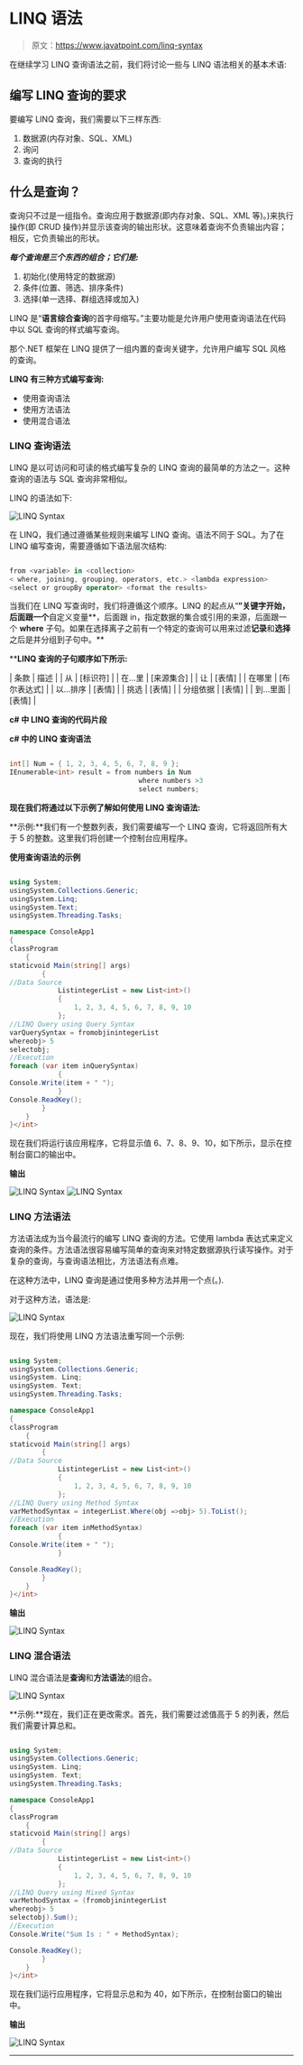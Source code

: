 # LINQ 语法

> 原文：<https://www.javatpoint.com/linq-syntax>

在继续学习 LINQ 查询语法之前，我们将讨论一些与 LINQ 语法相关的基本术语:

## 编写 LINQ 查询的要求

要编写 LINQ 查询，我们需要以下三样东西:

1.  数据源(内存对象、SQL、XML)
2.  询问
3.  查询的执行

## 什么是查询？

查询只不过是一组指令。查询应用于数据源(即内存对象、SQL、XML 等)。)来执行操作(即 CRUD 操作)并显示该查询的输出形状。这意味着查询不负责输出内容；相反，它负责输出的形状。

***每个查询是三个东西的组合；它们是:***

1.  初始化(使用特定的数据源)
2.  条件(位置、筛选、排序条件)
3.  选择(单一选择、群组选择或加入)

LINQ 是“**语言综合查询**的首字母缩写。”主要功能是允许用户使用查询语法在代码中以 SQL 查询的样式编写查询。

那个.NET 框架在 LINQ 提供了一组内置的查询关键字，允许用户编写 SQL 风格的查询。

**LINQ 有三种方式编写查询:**

*   使用查询语法
*   使用方法语法
*   使用混合语法

### LINQ 查询语法

LINQ 是以可访问和可读的格式编写复杂的 LINQ 查询的最简单的方法之一。这种查询的语法与 SQL 查询非常相似。

LINQ 的语法如下:

![LINQ Syntax](img/3da5a7d7e954efc903fda2dc6154bc05.png)

在 LINQ，我们通过遵循某些规则来编写 LINQ 查询。语法不同于 SQL。为了在 LINQ 编写查询，需要遵循如下语法层次结构:

```cs

from <variable> in <collection>
< where, joining, grouping, operators, etc.> <lambda expression>
<select or groupBy operator> <format the results>

```

当我们在 LINQ 写查询时，我们将遵循这个顺序。LINQ 的起点从“**”关键字开始，后面跟一个**自定义变量**，后面跟 in，指定数据的集合或引用的来源，后面跟一个 **where** 子句。如果在选择离子之前有一个特定的查询可以用来过滤**记录**和**选择**之后是并分组到子句中。**

 ****LINQ 查询的子句顺序如下所示:**

| 条款 | 描述 |
| 从 | [标识符] |
| 在…里 | [来源集合] |
| 让 | [表情] |
| 在哪里 | [布尔表达式] |
| 以...排序 | [表情] |
| 挑选 | [表情] |
| 分组依据 | [表情] |
| 到…里面 | [表情] |

**c# 中 LINQ 查询的代码片段**

**c# 中的 LINQ 查询语法**

```cs

int[] Num = { 1, 2, 3, 4, 5, 6, 7, 8, 9 };
IEnumerable<int> result = from numbers in Num
                                where numbers >3
                                select numbers;

```

**现在我们将通过以下示例了解如何使用 LINQ 查询语法:**

**示例:**我们有一个整数列表，我们需要编写一个 LINQ 查询，它将返回所有大于 5 的整数。这里我们将创建一个控制台应用程序。

**使用查询语法的示例**

```cs

using System;
usingSystem.Collections.Generic;
usingSystem.Linq;
usingSystem.Text;
usingSystem.Threading.Tasks;

namespace ConsoleApp1
{
classProgram
    {
staticvoid Main(string[] args)
        {
//Data Source
            ListintegerList = new List<int>()
            {
                1, 2, 3, 4, 5, 6, 7, 8, 9, 10
            };
//LINQ Query using Query Syntax
varQuerySyntax = fromobjinintegerList
whereobj> 5
selectobj;
//Execution
foreach (var item inQuerySyntax)
            {
Console.Write(item + " ");
            }
Console.ReadKey();
        }
    }
}</int> 
```

现在我们将运行该应用程序，它将显示值 6、7、8、9、10，如下所示，显示在控制台窗口的输出中。

**输出**

![LINQ Syntax](img/ad170c70d1ea97e1dd6bb4d38e757ac3.png)
![LINQ Syntax](img/0ef962aadd4c5397791fdd140ba14f15.png)

### LINQ 方法语法

方法语法成为当今最流行的编写 LINQ 查询的方法。它使用 lambda 表达式来定义查询的条件。方法语法很容易编写简单的查询来对特定数据源执行读写操作。对于复杂的查询，与查询语法相比，方法语法有点难。

在这种方法中，LINQ 查询是通过使用多种方法并用一个点(。).

对于这种方法，语法是:

![LINQ Syntax](img/ce41bc7f65249b7381521c2e56bb9998.png)

现在，我们将使用 LINQ 方法语法重写同一个示例:

```cs

using System;
usingSystem.Collections.Generic;
usingSystem. Linq;
usingSystem. Text;
usingSystem.Threading.Tasks;

namespace ConsoleApp1
{
classProgram
    {
staticvoid Main(string[] args)
        {
//Data Source
            ListintegerList = new List<int>()
            {
                1, 2, 3, 4, 5, 6, 7, 8, 9, 10
            };
//LINQ Query using Method Syntax
varMethodSyntax = integerList.Where(obj =>obj> 5).ToList();
//Execution
foreach (var item inMethodSyntax)
            {
Console.Write(item + " ");
            }

Console.ReadKey();
        }
    }
}</int> 
```

**输出**

![LINQ Syntax](img/ed5d9adc8414054ba3a572e41f0a9526.png)

### LINQ 混合语法

LINQ 混合语法是**查询**和**方法语法**的组合。

![LINQ Syntax](img/84216cec08e275498574add9128e1e56.png)

**示例:**现在，我们正在更改需求。首先，我们需要过滤值高于 5 的列表，然后我们需要计算总和。

```cs

using System;
usingSystem.Collections.Generic;
usingSystem. Linq;
usingSystem. Text;
usingSystem.Threading.Tasks;

namespace ConsoleApp1
{
classProgram
    {
staticvoid Main(string[] args)
        {
//Data Source
            ListintegerList = new List<int>()
            {
                1, 2, 3, 4, 5, 6, 7, 8, 9, 10
            };
//LINQ Query using Mixed Syntax
varMethodSyntax = (fromobjinintegerList
whereobj> 5
selectobj).Sum();
//Execution
Console.Write("Sum Is : " + MethodSyntax);

Console.ReadKey();
        }
    }
}</int> 
```

现在我们运行应用程序，它将显示总和为 40，如下所示，在控制台窗口的输出中。

**输出**

![LINQ Syntax](img/979410c62f9b5769b2181b8778919f80.png)

* * ***